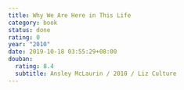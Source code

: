 ```yaml
---
title: Why We Are Here in This Life
category: book
status: done
rating: 0
year: "2010"
date: 2019-10-18 03:55:29+08:00
douban:
  rating: 8.4
  subtitle: Ansley McLaurin / 2010 / Liz Culture
---
```



